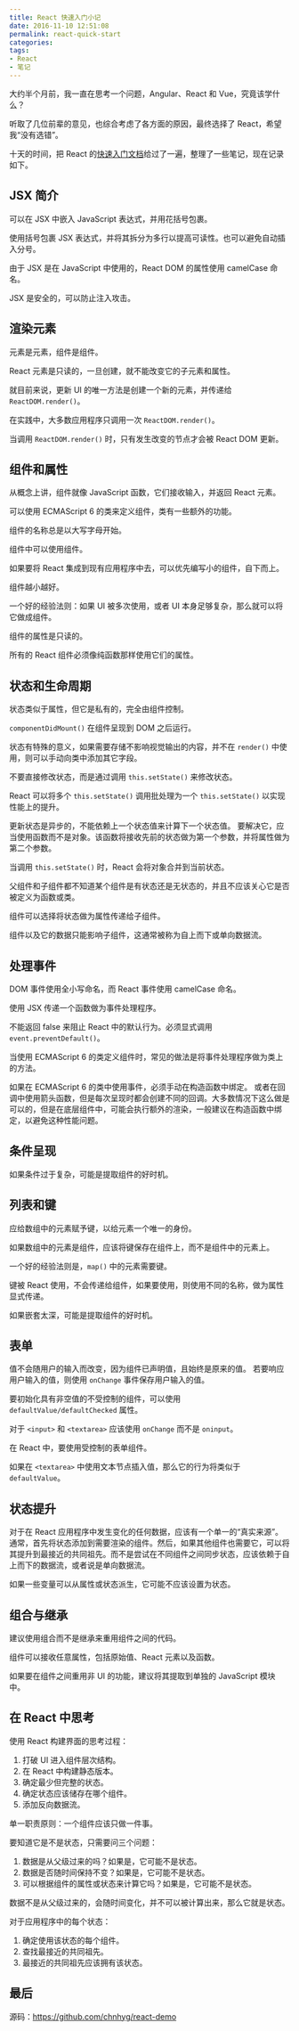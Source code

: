 ```yaml
---
title: React 快速入门小记
date: 2016-11-10 12:51:08
permalink: react-quick-start
categories:
tags:
- React
- 笔记
---
```


大约半个月前，我一直在思考一个问题，Angular、React 和 Vue，究竟该学什么？

听取了几位前辈的意见，也综合考虑了各方面的原因，最终选择了 React，希望我“没有选错”。

十天的时间，把 React 的[快速入门文档](https://facebook.github.io/react/docs/hello-world.html)给过了一遍，整理了一些笔记，现在记录如下。

<!-- more -->

## JSX 简介

可以在 JSX 中嵌入 JavaScript 表达式，并用花括号包裹。

使用括号包裹 JSX 表达式，并将其拆分为多行以提高可读性。也可以避免自动插入分号。

由于 JSX 是在 JavaScript 中使用的，React DOM 的属性使用 camelCase 命名。

JSX 是安全的，可以防止注入攻击。

## 渲染元素

元素是元素，组件是组件。

React 元素是只读的，一旦创建，就不能改变它的子元素和属性。

就目前来说，更新 UI 的唯一方法是创建一个新的元素，并传递给 `ReactDOM.render()`。

在实践中，大多数应用程序只调用一次 `ReactDOM.render()`。

当调用 `ReactDOM.render()` 时，只有发生改变的节点才会被 React DOM 更新。

## 组件和属性

从概念上讲，组件就像 JavaScript 函数，它们接收输入，并返回 React 元素。

可以使用 ECMAScript 6 的类来定义组件，类有一些额外的功能。

组件的名称总是以大写字母开始。

组件中可以使用组件。

如果要将 React 集成到现有应用程序中去，可以优先编写小的组件，自下而上。

组件越小越好。

一个好的经验法则：如果 UI 被多次使用，或者 UI 本身足够复杂，那么就可以将它做成组件。

组件的属性是只读的。

所有的 React 组件必须像纯函数那样使用它们的属性。

## 状态和生命周期

状态类似于属性，但它是私有的，完全由组件控制。

`componentDidMount()` 在组件呈现到 DOM 之后运行。

状态有特殊的意义，如果需要存储不影响视觉输出的内容，并不在 `render()` 中使用，则可以手动向类中添加其它字段。

不要直接修改状态，而是通过调用 `this.setState()` 来修改状态。

React 可以将多个 `this.setState()` 调用批处理为一个 `this.setState()` 以实现性能上的提升。

更新状态是异步的，不能依赖上一个状态值来计算下一个状态值。
要解决它，应当使用函数而不是对象。该函数将接收先前的状态做为第一个参数，并将属性做为第二个参数。

当调用 `this.setState()` 时，React 会将对象合并到当前状态。

父组件和子组件都不知道某个组件是有状态还是无状态的，并且不应该关心它是否被定义为函数或类。

组件可以选择将状态做为属性传递给子组件。

组件以及它的数据只能影响子组件，这通常被称为自上而下或单向数据流。

## 处理事件

DOM 事件使用全小写命名，而 React 事件使用 camelCase 命名。

使用 JSX 传递一个函数做为事件处理程序。

不能返回 false 来阻止 React 中的默认行为。必须显式调用 `event.preventDefault()`。

当使用 ECMAScript 6 的类定义组件时，常见的做法是将事件处理程序做为类上的方法。

如果在 ECMAScript 6 的类中使用事件，必须手动在构造函数中绑定。
或者在回调中使用箭头函数，但是每次呈现时都会创建不同的回调。大多数情况下这么做是可以的，但是在底层组件中，可能会执行额外的渲染，一般建议在构造函数中绑定，以避免这种性能问题。

## 条件呈现

如果条件过于复杂，可能是提取组件的好时机。

## 列表和键

应给数组中的元素赋予键，以给元素一个唯一的身份。

如果数组中的元素是组件，应该将键保存在组件上，而不是组件中的元素上。

一个好的经验法则是，`map()` 中的元素需要键。

键被 React 使用，不会传递给组件，如果要使用，则使用不同的名称，做为属性显式传递。

如果嵌套太深，可能是提取组件的好时机。

## 表单

值不会随用户的输入而改变，因为组件已声明值，且始终是原来的值。
若要响应用户输入的值，则使用 `onChange` 事件保存用户输入的值。

要初始化具有非空值的不受控制的组件，可以使用 `defaultValue/defaultChecked` 属性。

对于 `<input>` 和 `<textarea>` 应该使用 `onChange` 而不是 `oninput`。

在 React 中，要使用受控制的表单组件。

如果在 `<textarea>` 中使用文本节点插入值，那么它的行为将类似于 `defaultValue`。

## 状态提升

对于在 React 应用程序中发生变化的任何数据，应该有一个单一的“真实来源”。通常，首先将状态添加到需要渲染的组件。然后，如果其他组件也需要它，可以将其提升到最接近的共同祖先。而不是尝试在不同组件之间同步状态，应该依赖于自上而下的数据流，或者说是单向数据流。

如果一些变量可以从属性或状态派生，它可能不应该设置为状态。

## 组合与继承

建议使用组合而不是继承来重用组件之间的代码。

组件可以接收任意属性，包括原始值、React 元素以及函数。

如果要在组件之间重用非 UI 的功能，建议将其提取到单独的 JavaScript 模块中。

## 在 React 中思考

使用 React 构建界面的思考过程：

1. 打破 UI 进入组件层次结构。
2. 在 React 中构建静态版本。
3. 确定最少但完整的状态。
4. 确定状态应该储存在哪个组件。
5. 添加反向数据流。

单一职责原则：一个组件应该只做一件事。

要知道它是不是状态，只需要问三个问题：

1. 数据是从父级过来的吗？如果是，它可能不是状态。
2. 数据是否随时间保持不变？如果是，它可能不是状态。
3. 可以根据组件的属性或状态来计算它吗？如果是，它可能不是状态。

数据不是从父级过来的，会随时间变化，并不可以被计算出来，那么它就是状态。

对于应用程序中的每个状态：

1. 确定使用该状态的每个组件。
2. 查找最接近的共同祖先。
3. 最接近的共同祖先应该拥有该状态。

## 最后

源码：https://github.com/chnhyg/react-demo
